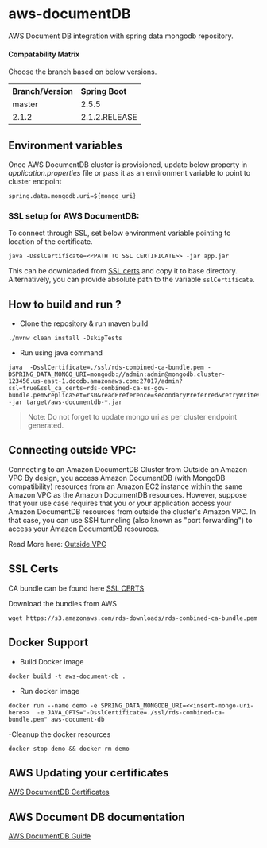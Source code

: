 # aws-documentDB

AWS Document DB integration with spring data mongodb repository.


#### Compatability Matrix

Choose the branch based on below versions.


<table>
 <tr>
    <th style="text-align:left">Branch/Version</th>
    <th style="text-align:left">Spring Boot</th>
  </tr>
  <tr>
    <td>master</td>
    <td>2.5.5</td>
  </tr>
  <tr>
    <td>2.1.2</td>
    <td>2.1.2.RELEASE</td>
  </tr>
  
</table>

## Environment variables

Once AWS DocumentDB cluster is provisioned, update below property in <i>application.properties</i> file or pass it as an environment variable to point to cluster endpoint

```
spring.data.mongodb.uri=${mongo_uri}
```

### SSL setup for AWS DocumentDB: 

To connect through SSL, set below environment variable pointing to location of the certificate.

```
java -DsslCertificate=<<PATH TO SSL CERTIFICATE>> -jar app.jar 
```

This can be downloaded from [SSL certs](https://docs.aws.amazon.com/AmazonRDS/latest/UserGuide/UsingWithRDS.SSL.html) and copy it to base directory. Alternatively, you can provide absolute path to the variable ```sslCertificate```.

## How to build and run ?

- Clone the repository & run maven build 

```
./mvnw clean install -DskipTests
```

- Run using java command 

```
java  -DsslCertificate=./ssl/rds-combined-ca-bundle.pem -DSPRING_DATA_MONGO_URI=mongodb://admin:admin@mongodb.cluster-123456.us-east-1.docdb.amazonaws.com:27017/admin?ssl=true&ssl_ca_certs=rds-combined-ca-us-gov-bundle.pem&replicaSet=rs0&readPreference=secondaryPreferred&retryWrites=false -jar target/aws-documentdb-*.jar
```

>Note: Do not forget to update mongo uri as per cluster endpoint generated.

## Connecting outside VPC: 

Connecting to an Amazon DocumentDB Cluster from Outside an Amazon VPC
By design, you access Amazon DocumentDB (with MongoDB compatibility) resources from an Amazon EC2 instance within the same Amazon VPC as the Amazon DocumentDB resources. However, suppose that your use case requires that you or your application access your Amazon DocumentDB resources from outside the cluster's Amazon VPC. In that case, you can use SSH tunneling (also known as "port forwarding") to access your Amazon DocumentDB resources.

Read More here: [Outside VPC](https://docs.aws.amazon.com/documentdb/latest/developerguide/connect-from-outside-a-vpc.html)

## SSL Certs

CA bundle can be found here [SSL CERTS](../ssl)

Download the bundles from AWS

```
wget https://s3.amazonaws.com/rds-downloads/rds-combined-ca-bundle.pem
```

## Docker Support 

- Build Docker image
 
```
docker build -t aws-document-db .
```

- Run docker image

````
docker run --name demo -e SPRING_DATA_MONGODB_URI=<<insert-mongo-uri-here>>  -e JAVA_OPTS="-DsslCertificate=./ssl/rds-combined-ca-bundle.pem" aws-document-db
````
-Cleanup the docker resources 

```
docker stop demo && docker rm demo
```

## AWS Updating your certificates

[AWS DocumentDB Certificates](https://docs.aws.amazon.com/documentdb/latest/developerguide/ca_cert_rotation.html)

## AWS Document DB documentation 

[AWS DocumentDB Guide](https://docs.aws.amazon.com/documentdb/latest/developerguide)


